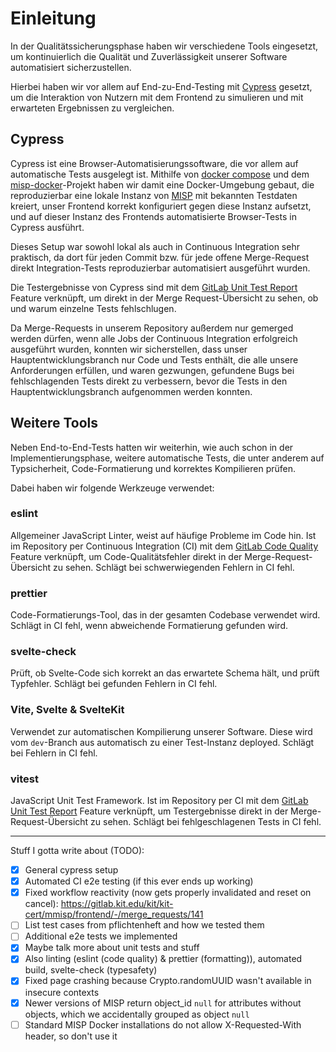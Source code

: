 # Einleitung

In der Qualitätssicherungsphase haben wir verschiedene Tools eingesetzt, um kontinuierlich
die Qualität und Zuverlässigkeit unserer Software automatisiert sicherzustellen.

Hierbei haben wir vor allem auf End-zu-End-Testing mit [Cypress](https://www.cypress.io/) gesetzt,
um die Interaktion von Nutzern mit dem Frontend zu simulieren und mit erwarteten Ergebnissen zu vergleichen.

## Cypress

Cypress ist eine Browser-Automatisierungssoftware, die vor allem auf automatische Tests ausgelegt ist.
Mithilfe von [docker compose](https://docs.docker.com/compose/) und dem
[misp-docker](https://github.com/MISP/misp-docker)-Projekt haben wir damit eine Docker-Umgebung gebaut,
die reproduzierbar eine lokale Instanz von [MISP](https://github.com/MISP/MISP) mit bekannten Testdaten kreiert,
unser Frontend korrekt konfiguriert gegen diese Instanz aufsetzt, und auf dieser Instanz des Frontends
automatisierte Browser-Tests in Cypress ausführt.

Dieses Setup war sowohl lokal als auch in Continuous Integration sehr praktisch,
da dort für jeden Commit bzw. für jede offene Merge-Request direkt Integration-Tests reproduzierbar
automatisiert ausgeführt wurden.

Die Testergebnisse von Cypress sind mit dem [GitLab Unit Test Report](https://docs.gitlab.com/ee/ci/testing/unit_test_reports.html) Feature verknüpft, um direkt in der Merge Request-Übersicht zu sehen, ob und warum
einzelne Tests fehlschlugen.

Da Merge-Requests in unserem Repository außerdem nur gemerged werden dürfen,
wenn alle Jobs der Continuous Integration erfolgreich ausgeführt wurden,
konnten wir sicherstellen, dass unser Hauptentwicklungsbranch nur Code und Tests enthält,
die alle unsere Anforderungen erfüllen, und waren gezwungen, gefundene Bugs bei fehlschlagenden Tests
direkt zu verbessern, bevor die Tests in den Hauptentwicklungsbranch aufgenommen werden konnten.

## Weitere Tools

Neben End-to-End-Tests hatten wir weiterhin, wie auch schon in der Implementierungsphase,
weitere automatische Tests, die unter anderem auf Typsicherheit, Code-Formatierung und korrektes Kompilieren
prüfen.

Dabei haben wir folgende Werkzeuge verwendet:

### eslint

Allgemeiner JavaScript Linter, weist auf häufige Probleme im Code hin.
Ist im Repository per Continuous Integration (CI) mit dem
[GitLab Code Quality](https://docs.gitlab.com/ee/ci/testing/code_quality.html) Feature
verknüpft, um Code-Qualitätsfehler direkt in der Merge-Request-Übersicht zu sehen.
Schlägt bei schwerwiegenden Fehlern in CI fehl.

### prettier

Code-Formatierungs-Tool, das in der gesamten Codebase verwendet wird.
Schlägt in CI fehl, wenn abweichende Formatierung gefunden wird.

### svelte-check

Prüft, ob Svelte-Code sich korrekt an das erwartete Schema hält, und prüft Typfehler.
Schlägt bei gefunden Fehlern in CI fehl.

### Vite, Svelte & SvelteKit

Verwendet zur automatischen Kompilierung unserer Software.
Diese wird vom `dev`-Branch aus automatisch zu einer Test-Instanz deployed.
Schlägt bei Fehlern in CI fehl.

### vitest

JavaScript Unit Test Framework.
Ist im Repository per CI mit dem
[GitLab Unit Test Report](https://docs.gitlab.com/ee/ci/testing/unit_test_reports.html) Feature
verknüpft, um Testergebnisse direkt in der Merge-Request-Übersicht zu sehen.
Schlägt bei fehlgeschlagenen Tests in CI fehl.

---

Stuff I gotta write about (TODO):

- [x] General cypress setup
- [x] Automated CI e2e testing (if this ever ends up working)
- [x] Fixed workflow reactivity (now gets properly invalidated and reset on cancel): https://gitlab.kit.edu/kit/kit-cert/mmisp/frontend/-/merge_requests/141
- [ ] List test cases from pflichtenheft and how we tested them
- [ ] Additional e2e tests we implemented
- [x] Maybe talk more about unit tests and stuff
- [x] Also linting (eslint (code quality) & prettier (formatting)), automated build, svelte-check (typesafety)
- [x] Fixed page crashing because Crypto.randomUUID wasn't available in insecure contexts
- [x] Newer versions of MISP return object_id `null` for attributes without objects, which we accidentally grouped as object `null`
- [ ] Standard MISP Docker installations do not allow X-Requested-With header, so don't use it
